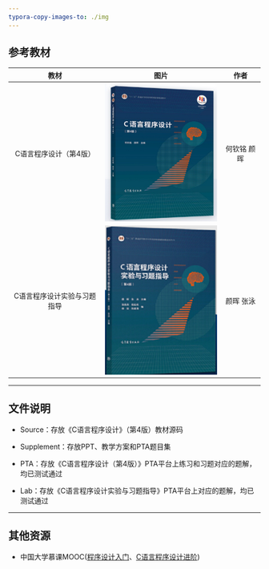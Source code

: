 ```yaml
---
typora-copy-images-to: ./img
---
```


## 参考教材

|            教材             |                            图片                             |    作者     |
| :-------------------------: | :---------------------------------------------------------: | :---------: |
|   C语言程序设计（第4版）    | ![image-20231227203813529](img/image-20231227203813529.png) | 何钦铭 颜晖 |
| C语言程序设计实验与习题指导 | ![image-20231227210437299](img/image-20231227210437299.png) |  颜晖 张泳  |

------



## 文件说明

- Source：存放《C语言程序设计》（第4版）教材源码


- Supplement：存放PPT、教学方案和PTA题目集


- PTA：存放《C语言程序设计（第4版）》PTA平台上练习和习题对应的题解，均已测试通过


- Lab：存放《C语言程序设计实验与习题指导》PTA平台上对应的题解，均已测试通过


------



## 其他资源

- 中国大学慕课MOOC(<a href="https://www.icourse163.org/course/ZJU-199001">程序设计入门</a>、<a href="https://www.icourse163.org/course/ZJU-200001">C语言程序设计进阶</a>)

